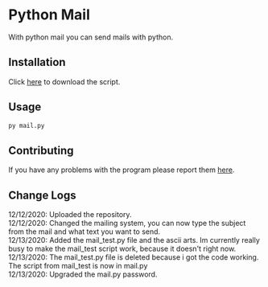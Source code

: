 # Python Mail

With python mail you can send mails with python.

## Installation

Click [here](https://github.com/JoepTM/Python-Mail/archive/main.zip) to download the script.

## Usage
```bash
py mail.py
```

## Contributing
If you have any problems with the program please report them [here](https://github.com/JoepTM/Python-Mail/issues).

## Change Logs
12/12/2020: Uploaded the repository.  
12/12/2020: Changed the mailing system, you can now type the subject from the mail and what text you want to send.  
12/13/2020: Added the mail_test.py file and the ascii arts. Im currently really busy to make the mail_test script work, because it doesn't right now.
12/13/2020: The mail_test.py file is deleted because i got the code working. The script from mail_test is now in mail.py  
12/13/2020: Upgraded the mail.py password.
